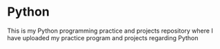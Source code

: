 # Python
This is my Python programming practice and projects repository where I have uploaded my practice program and projects regarding Python
